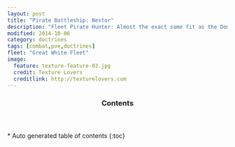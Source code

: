 ```yaml
---
layout: post
title: "Pirate Battleship: Nestor"
description: "Fleet Pirate Hunter: Almost the exact same fit as the Domi, except tankier and shinier."
modified: 2014-10-06
category: doctrines
tags: [combat,pve,doctrines]
fleet: "Great White Fleet"
image:
  feature: texture-feature-03.jpg
  credit: Texture Lovers
  creditlink: http://texturelovers.com
---
```


<section id="table-of-contents" class="toc">
  <header>
    <h3>Contents</h3>
  </header>
<div id="drawer" markdown="1">
*  Auto generated table of contents
{:toc}
</div>
</section><!-- /#table-of-contents -->
